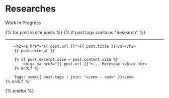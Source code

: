 # Researches

Work In Progress

<p>
{% for post in site.posts %}
	{% if post.tags contains "Research" %}
		<hr>

		<h2><a href="{{ post.url }}">{{ post.title }}</a></h2>
		{{ post.excerpt }}

		{% if post.excerpt.size < post.content.size %}
			<big> <a href="{{ post.url }}">... More</a> </big> <br>
		{% endif %}

		Tags: <em>{{ post.tags | join: "</em> - <em>" }}</em>
	{% endif %}
{% endfor %}
</p>
